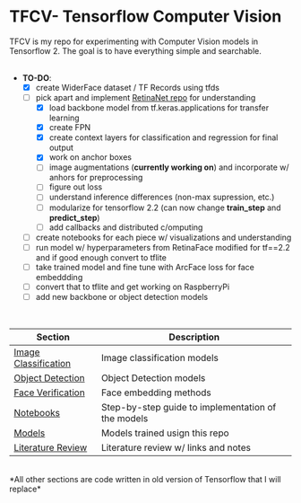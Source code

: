 # TFCV- Tensorflow Computer Vision

TFCV is my repo for experimenting with Computer Vision models in Tensorflow 2. The goal is to have everything simple and searchable.
<br><br>

* **TO-DO**: 
    * [x] create WiderFace dataset / TF Records using tfds
    * [ ] pick apart and implement [RetinaNet repo](https://github.com/fizyr/keras-retinanet) for understanding 
        * [x] load backbone model from tf.keras.applications for transfer learning
        * [x] create FPN
        * [x] create context layers for classification and regression for final output
        * [x] work on anchor boxes
        * [ ] image augmentations (**currently working on**) and incorporate w/ anhors for preprocessing
        * [ ] figure out loss
        * [ ] understand inference differences (non-max supression, etc.)
        * [ ] modularize for tensorflow 2.2 (can now change **train_step** and **predict_step**)
        * [ ] add callbacks and distributed c/omputing
    * [ ] create notebooks for each piece w/ visualizations and understanding
    * [ ] run model w/ hyperparameters from RetinaFace modified for tf==2.2 and if good enough convert to tflite
    * [ ] take trained model and fine tune with ArcFace loss for face embeddding
    * [ ] convert that to tflite and get working on RaspberryPi
    * [ ] add new backbone or object detection models
    
<br>



| Section | Description |
|-|-|
| [Image Classification]() | Image classification models |
| [Object Detection]() | Object Detection models |
| [Face Verification]() | Face embedding methods |
| [Notebooks](https://github.com/sheyemkote42/tfcv/tree/master/notebooks) | Step-by-step guide to implementation of the models |
| [Models ](https://github.com/sheyemkote42/tfcv/tree/master/models) | Models trained usign this repo |
| [Literature Review](https://github.com/sheyemkote42/tfcv/blob/master/LitReview.md) | Literature review w/ links and notes |
<br>
*All other sections are code written in old version of Tensorflow that I will replace*
